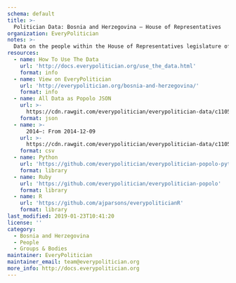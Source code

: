 ```yaml
---
schema: default
title: >-
  Politician Data: Bosnia and Herzegovina — House of Representatives
organization: EveryPolitician
notes: >-
  Data on the people within the House of Representatives legislature of Bosnia and Herzegovina.
resources:
  - name: How To Use The Data
    url: 'http://docs.everypolitician.org/use_the_data.html'
    format: info
  - name: View on EveryPolitician
    url: 'http://everypolitician.org/bosnia-and-herzegovina/'
    format: info
  - name: All Data as Popolo JSON
    url: >-
      https://cdn.rawgit.com/everypolitician/everypolitician-data/c1105823fbad9e276ca3ba60d1a1a0c188091204/data/Bosnia_and_Herzegovina/House_of_Representatives/ep-popolo-v1.0.json
    format: json
  - name: >-
      2014–: From 2014-12-09
    url: >-
      https://cdn.rawgit.com/everypolitician/everypolitician-data/c1105823fbad9e276ca3ba60d1a1a0c188091204/data/Bosnia_and_Herzegovina/House_of_Representatives/term-7.csv
    format: csv
  - name: Python
    url: 'https://github.com/everypolitician/everypolitician-popolo-python'
    format: library
  - name: Ruby
    url: 'https://github.com/everypolitician/everypolitician-popolo'
    format: library
  - name: R
    url: 'https://github.com/ajparsons/everypoliticianR'
    format: library
last_modified: 2019-01-23T10:41:20
license: ''
category:
  - Bosnia and Herzegovina
  - People
  - Groups & Bodies
maintainer: EveryPolitician
maintainer_email: team@everypolitician.org
more_info: http://docs.everypolitician.org
---
```

